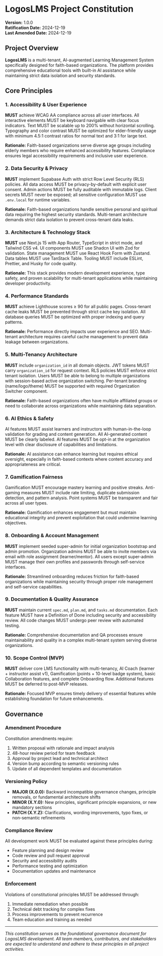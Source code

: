 <!--
Sync Impact Report:
Version change: N/A → 1.0.0
Modified principles: N/A (initial creation)
Added sections: All 10 principles + governance
Removed sections: N/A
Templates requiring updates: ✅ updated
  - .specify/templates/plan-template.md
  - .specify/templates/spec-template.md
  - .specify/templates/tasks-template.md
  - .specify/templates/commands/speckit.constitution.md
Follow-up TODOs: None
-->

# LogosLMS Project Constitution

**Version:** 1.0.0  
**Ratification Date:** 2024-12-19  
**Last Amended Date:** 2024-12-19

## Project Overview

**LogosLMS** is a multi-tenant, AI-augmented Learning Management System specifically designed for faith-based organizations. The platform provides comprehensive educational tools with built-in AI assistance while maintaining strict data isolation and security standards.

## Core Principles

### 1. Accessibility & User Experience

**MUST** achieve WCAG AA compliance across all user interfaces. All interactive elements MUST be keyboard navigable with clear focus indicators. Text MUST be scalable up to 200% without horizontal scrolling. Typography and color contrast MUST be optimized for elder-friendly usage with minimum 4.5:1 contrast ratios for normal text and 3:1 for large text.

**Rationale:** Faith-based organizations serve diverse age groups including elderly members who require enhanced accessibility features. Compliance ensures legal accessibility requirements and inclusive user experience.

### 2. Data Security & Privacy

**MUST** implement Supabase Auth with strict Row Level Security (RLS) policies. All data access MUST be privacy-by-default with explicit user consent. Admin actions MUST be fully auditable with immutable logs. Client secrets MUST never be exposed; all sensitive configuration MUST use `.env.local` for runtime variables.

**Rationale:** Faith-based organizations handle sensitive personal and spiritual data requiring the highest security standards. Multi-tenant architecture demands strict data isolation to prevent cross-tenant data leaks.

### 3. Architecture & Technology Stack

**MUST** use Next.js 15 with App Router, TypeScript in strict mode, and Tailwind CSS v4. UI components MUST use Shadcn UI with Zod for validation. State management MUST use React Hook Form with Zustand. Data tables MUST use TanStack Table. Tooling MUST include ESLint, Prettier, and Husky for code quality.

**Rationale:** This stack provides modern development experience, type safety, and proven scalability for multi-tenant applications while maintaining developer productivity.

### 4. Performance Standards

**MUST** achieve Lighthouse scores ≥ 90 for all public pages. Cross-tenant cache leaks MUST be prevented through strict cache key isolation. All database queries MUST be optimized with proper indexing and query patterns.

**Rationale:** Performance directly impacts user experience and SEO. Multi-tenant architecture requires careful cache management to prevent data leakage between organizations.

### 5. Multi-Tenancy Architecture

**MUST** include `organization_id` in all domain objects. JWT tokens MUST carry `organization_id` for request context. RLS policies MUST enforce strict tenant isolation. Users MUST be able to belong to multiple organizations with session-based active organization switching. Per-tenant branding (name/logo/theme) MUST be supported with required Organization Switcher component.

**Rationale:** Faith-based organizations often have multiple affiliated groups or need to collaborate across organizations while maintaining data separation.

### 6. AI Ethics & Safety

AI features MUST assist learners and instructors with human-in-the-loop validation for grading and content generation. All AI-generated content MUST be clearly labeled. AI features MUST be opt-in at the organization level with clear disclosure of capabilities and limitations.

**Rationale:** AI assistance can enhance learning but requires ethical oversight, especially in faith-based contexts where content accuracy and appropriateness are critical.

### 7. Gamification Fairness

Gamification MUST encourage mastery learning and positive streaks. Anti-gaming measures MUST include rate limiting, duplicate submission detection, and pattern analysis. Point systems MUST be transparent and fair across all user types.

**Rationale:** Gamification enhances engagement but must maintain educational integrity and prevent exploitation that could undermine learning objectives.

### 8. Onboarding & Account Management

**MUST** implement seeded super-admin for initial organization bootstrap and admin promotion. Organization admins MUST be able to invite members via email with role assignment (learner/mentor). All users except super-admin MUST manage their own profiles and passwords through self-service interfaces.

**Rationale:** Streamlined onboarding reduces friction for faith-based organizations while maintaining security through proper role management and self-service capabilities.

### 9. Documentation & Quality Assurance

**MUST** maintain current `spec.md`, `plan.md`, and `tasks.md` documentation. Each feature MUST have a Definition of Done including security and accessibility review. All code changes MUST undergo peer review with automated testing.

**Rationale:** Comprehensive documentation and QA processes ensure maintainability and quality in a complex multi-tenant system serving diverse organizations.

### 10. Scope Control (MVP)

**MUST** deliver core LMS functionality with multi-tenancy, AI Coach (learner + instructor assist v1), Gamification (points + 10-level badge system), basic Collaboration features, and complete Onboarding flow. Additional features MUST be deferred to post-MVP releases.

**Rationale:** Focused MVP ensures timely delivery of essential features while establishing foundation for future enhancements.

## Governance

### Amendment Procedure

Constitution amendments require:
1. Written proposal with rationale and impact analysis
2. 48-hour review period for team feedback
3. Approval by project lead and technical architect
4. Version bump according to semantic versioning rules
5. Update of all dependent templates and documentation

### Versioning Policy

- **MAJOR (X.0.0):** Backward incompatible governance changes, principle removals, or fundamental architecture shifts
- **MINOR (X.Y.0):** New principles, significant principle expansions, or new mandatory sections
- **PATCH (X.Y.Z):** Clarifications, wording improvements, typo fixes, or non-semantic refinements

### Compliance Review

All development work MUST be evaluated against these principles during:
- Feature planning and design review
- Code review and pull request approval
- Security and accessibility audits
- Performance testing and optimization
- Documentation updates and maintenance

### Enforcement

Violations of constitutional principles MUST be addressed through:
1. Immediate remediation when possible
2. Technical debt tracking for complex fixes
3. Process improvements to prevent recurrence
4. Team education and training as needed

---

*This constitution serves as the foundational governance document for LogosLMS development. All team members, contributors, and stakeholders are expected to understand and adhere to these principles in all project activities.*